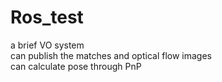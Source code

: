 # Ros_test
a brief VO system  
can publish the matches and optical flow images  
can calculate pose through PnP
